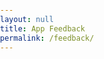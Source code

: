 ```yaml
---
layout: null
title: App Feedback
permalink: /feedback/
---
```

<!--
The MIT License (MIT)

Copyright (c) 2016 Nikhil Nayak <nikhilnayak98@gmail.com>

Permission is hereby granted, free of charge, to any person obtaining a copy
of this software and associated documentation files (the "Software"), to deal
in the Software without restriction, including without limitation the rights
to use, copy, modify, merge, publish, distribute, sublicense, and/or sell
copies of the Software, and to permit persons to whom the Software is
furnished to do so, subject to the following conditions:

The above copyright notice and this permission notice shall be included in
all copies or substantial portions of the Software.

THE SOFTWARE IS PROVIDED "AS IS", WITHOUT WARRANTY OF ANY KIND, EXPRESS OR
IMPLIED, INCLUDING BUT NOT LIMITED TO THE WARRANTIES OF MERCHANTABILITY,
FITNESS FOR A PARTICULAR PURPOSE AND NONINFRINGEMENT. IN NO EVENT SHALL THE
AUTHORS OR COPYRIGHT HOLDERS BE LIABLE FOR ANY CLAIM, DAMAGES OR OTHER
LIABILITY, WHETHER IN AN ACTION OF CONTRACT, TORT OR OTHERWISE, ARISING FROM,
OUT OF OR IN CONNECTION WITH THE SOFTWARE OR THE USE OR OTHER DEALINGS IN
THE SOFTWARE.
-->
<html>
<head>
<meta name="viewport" content="width=device-width, initial-scale=1"><meta property="og:title" content="App Feedback">
  <meta property="og:site_name" content="App Feedback">
  <meta property="og:type" content="website">
  <meta property="og:url" content="https://nikhilnayak98.github.io">
  <meta property="og:description" content="App Feedback">
  <meta property="og:image" content="https://nikhilnayak98.github.io/images/favicon.png">
	
  <meta name="msapplication-TileImage" content="https://nikhilnayak98.github.io/images/favicon.png">
  <meta name="msapplication-TileColor" content="#C0AC6F">
  <!-- Theme Color -->
  <!-- Chrome, Firefox OS and Opera -->
  <meta name="theme-color" content="#C0AC6F">
  <!-- Windows Phone -->
  <meta name="msapplication-navbutton-color" content="#C0AC6F">
  <!-- iOS Safari -->
  <meta name="apple-mobile-web-app-capable" content="yes">
  <meta name="apple-mobile-web-app-status-bar-style" content="brown-translucent">

  <meta name="author" content="Nikhil Nayak">
		
  <link rel="icon" href="/images/favicon.ico" type="image/x-icon">
<style>
    html,body, div, iframe{
        height: 100%;
    	width: 100%;
        overflow: hidden;
        overflow-x: hidden;
        overflow-y: hidden;
        margin: 0; padding: 0;
    }
</style>
</head>
<body>
<iframe id="iframe" src="https://docs.google.com/forms/d/e/1FAIpQLSc-TJpUlnUnJwzRcI6N2YbcIi0cFiwdrwGpFgMVFcv5GrbLHA/viewform" width="100%" height="100%" frameborder="0" scrolling="yes">Loading...</iframe>
</body>
</html>
